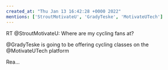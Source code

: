 ```yaml
---
created_at: "Thu Jan 13 16:42:28 +0000 2022"
mentions: ['StroutMotivateU', 'GradyTeske', 'MotivateUTech']
---
```


RT @StroutMotivateU: Where are my cycling fans at?

@GradyTeske is going to be offering cycling classes on the @MotivateUTech platform

Rea…